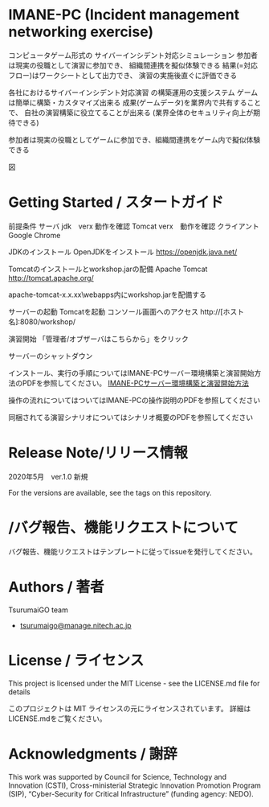 # IMANE-PC (Incident management networking exercise) 

コンピュータゲーム形式の
サイバーインシデント対応シミュレーション
参加者は現実の役職として演習に参加でき、
組織間連携を擬似体験できる
結果(=対応フロー)はワークシートとして出力でき、
演習の実施後直ぐに評価できる

各社におけるサイバーインシデント対応演習
の構築運用の支援システム
ゲームは簡単に構築・カスタマイズ出来る
成果(ゲームデータ)を業界内で共有することで、
自社の演習構築に役立てることが出来る
(業界全体のセキュリティ向上が期待できる)

参加者は現実の役職としてゲームに参加でき、組織間連携をゲーム内で擬似体験できる

図
# Getting Started / スタートガイド
前提条件
サーバ
jdk　verx 動作を確認
Tomcat verx　動作を確認
クライアント
Google Chrome
 
JDKのインストール
 OpenJDKをインストール
https://openjdk.java.net/

Tomcatのインストールとworkshop.jarの配備
Apache Tomcat
http://tomcat.apache.org/

apache-tomcat-x.x.xx\webapps内にworkshop.jarを配備する

サーバーの起動
Tomcatを起動
コンソール画面へのアクセス
http://[ホスト名]:8080/workshop/

演習開始
「管理者/オブザーバはこちらから」をクリック

サーバーのシャットダウン

インストール、実行の手順についてはIMANE-PCサーバー環境構築と演習開始方法のPDFを参照してください。
[IMANE-PCサーバー環境構築と演習開始方法](https://workshop)

操作の流れについてはついてはIMANE-PCの操作説明のPDFを参照してください

同梱されてる演習シナリオについてはシナリオ概要のPDFを参照してください

# Release Note/リリース情報
2020年5月　ver.1.0 新規

For the versions are available, see the tags on this repository.


# /バグ報告、機能リクエストについて

バグ報告、機能リクエストはテンプレートに従ってissueを発行してください。

# Authors / 著者

TsurumaiGO team
+ tsurumaigo@manage.nitech.ac.jp

# License / ライセンス

This project is licensed under the MIT License - see the LICENSE.md file for details

このプロジェクトは MIT ライセンスの元にライセンスされています。 詳細はLICENSE.mdをご覧ください。

# Acknowledgments / 謝辞

This work was supported by Council for Science, Technology and Innovation (CSTI), Cross-ministerial Strategic Innovation Promotion Program (SIP), “Cyber-Security for Critical Infrastructure” (funding agency: NEDO). 

